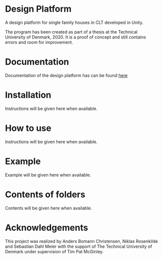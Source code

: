 # Design Platform
A design platform for single family houses in CLT developed in Unity.

The program has been created as part of a thesis at the Technical University of Denmark, 2020. It is a proof of concept and still contains errors and room for improvement.

# Documentation
Documentation of the design platform has can be found <a href="https://raw.githack.com/deswaks/design-platform/master/Docs/html/index.html">here</a>

# Installation
Instructions will be given here when available.

# How to use
Instructions will be given here when available.

# Example
Example will be given here when available.

# Contents of folders
Contents will be given here when available.

# Acknowledgements
This project was realized by Anders Bomann Christensen, Niklas Rosenkilde and Sebastian Dahl Meier with the support of The Technical University of Denmark under supervision of Tim Pat McGinley.
